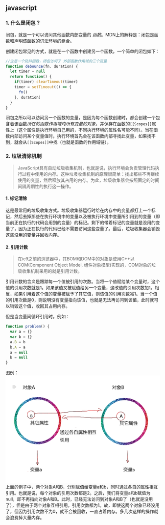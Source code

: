 

## javascript

### 1. 什么是闭包？
闭包，就是一个可以访问其他函数内部变量的 _函数_。MDN上的解释是：闭包是函数和声明该函数的词法环境的组合。

创建闭包常见的方式，就是在一个函数中创建另一个函数。一个简单的闭包如下：
```javascript
//这是一个防抖函数，闭包访问了 外部函数作用域的三个变量
function debounce(fn, duration) {
  let timer = null
  return function() {
    if(timer) clearTimeout(timer)
    timer = setTimeout(() => {
      fn()
    }, duration)
  }
}
```

闭包之所以可以访问另一个函数的变量，是因为每个函数创建时，都会创建一个包含着该函数*所在的函数作用域内所有变量的对象*，并保存在函数的`[[Scopes]]`属性上（这个属性是执行环境自己用的，不同执行环境的属性名可能不同）。当在函数内部访问某个变量值时，执行环境首先会在该函数内部寻找此变量，如果找不到，就会从`[[Scopes]]`中找（也就是函数的作用域链）。

### 2. 垃圾清除机制
>JavaScript具有自动垃圾收集机制，也就是说，执行环境会负责管理代码执行过程中使用的内存。这种垃圾收集机制的原理很简单：找出那些不再继续使用的变量，然后释放其占用的内存。为此，垃圾收集器会按照固定的时间间隔周期性的执行这一操作。

#### 1. 标记清除
这是最常用的垃圾收集方式。垃圾收集器运行时给在内存中的变量都打上一个标记，然后去掉那些在执行环境中的变量以及被执行环境中变量所引用到的变量（即当前正在执行的代码会用到的变量）的标记。剩下的带着标记的变量就是没用的变量了，因为正在执行的代码已经不需要访问这些变量了。最后，垃圾收集器会销毁这些没用的变量并回收内存。
#### 2. 引用计数
>在ie9之前的浏览器中，其BOM和DOM中的对象是使用C++以COM(Component Object Model, 组件对象模型)实现的，COM对象的垃圾收集机制采用的就是引用计数。

引用计数的含义是跟踪每一个值被引用的次数。当将一个值赋给某个变量时，这个值的引用次数就是1。如果该值又被赋值给另一个变量，这改值的引用次数加1。相反，如果引用着这个值的变量被赋予了其它值，则该值的引用次数减1。当一个值的引用次数是0，则说明没有变量指向该值，也就是无法再访问到该值，此时就可以销毁这个值，收回其占用内存。

但是当变量间循环引用时，例如：
```javascript
function problem() {
  var a = {}
  var b = {}
  a.B = b
  b.A = a
  a = null
  b = null
}
```
图例：
![avatar](./imgs/yyjs.png)
上面的例子中，两个对象A和B，分别赋值给变量a和b，同时通过各自的属性相互引用。也就是说，每个对象的引用次数都是2。之后，我们将变量a和b赋值为null，即不再指向对象A和B。此时，已经无法访问到对象A和B了（也就是没用了），但是由于两个对象互相引用，引用次数都为1。故，即使这两个对象已经没用了，但因为引用次数不为0，就不会被回收，一直占着内存。多几次这样的操作就会浪费掉大量内存。
